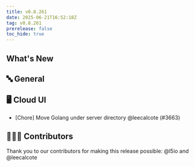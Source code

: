 ```yaml
---
title: v0.8.261
date: 2025-06-21T16:52:18Z
tag: v0.8.261
prerelease: false
toc_hide: true
---
```


## What's New
## 🔤 General
## 🖥 Cloud UI

- [Chore] Move Golang under server directory @leecalcote (#3663)

## 👨🏽‍💻 Contributors

Thank you to our contributors for making this release possible:
@l5io and @leecalcote

